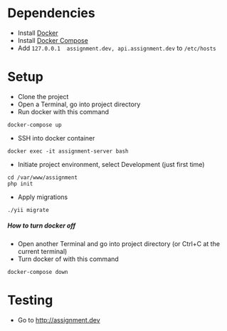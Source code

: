 # Dependencies
  - Install [Docker](https://docs.docker.com/engine/installation/)
  - Install [Docker Compose](https://docs.docker.com/compose/install/)
  - Add `127.0.0.1  assignment.dev, api.assignment.dev` to `/etc/hosts`

# Setup
  - Clone the project
  - Open a Terminal, go into project directory
  - Run docker with this command
```
docker-compose up
```
  - SSH into docker container
```
docker exec -it assignment-server bash
```
  - Initiate project environment, select Development (just first time)
```
cd /var/www/assignment
php init
```
  - Apply migrations
```
./yii migrate
```

##### How to turn docker off
- Open another Terminal and go into project directory (or Ctrl+C at the current terminal)
- Turn docker of with this command
```
docker-compose down
```

# Testing
 - Go to http://assignment.dev